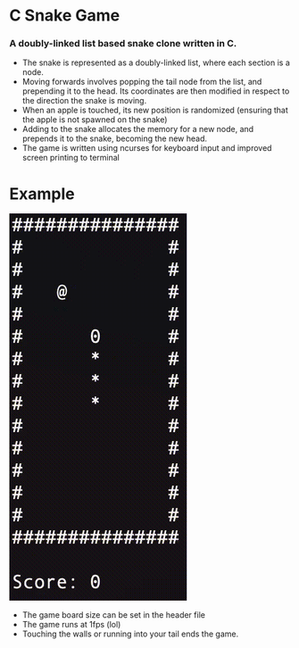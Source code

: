 # C Snake Game
### A doubly-linked list based snake clone written in C.
- The snake is represented as a doubly-linked list, where each section is a node.
- Moving forwards involves popping the tail node from the list, and prepending it to the head. Its coordinates are then modified in respect to the direction the snake is moving.
- When an apple is touched, its new position is randomized (ensuring that the apple is not spawned on the snake)
- Adding to the snake allocates the memory for a new node, and prepends it to the snake, becoming the new head.
- The game is written using ncurses for keyboard input and improved screen printing to terminal

# Example
![Example Snake Image](https://github.com/Trevin-Small/C-Snake/blob/main/snake.gif)
- The game board size can be set in the header file
- The game runs at 1fps (lol)
- Touching the walls or running into your tail ends the game.